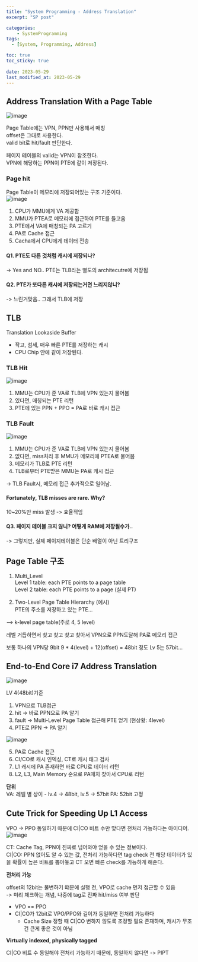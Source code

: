 ```yaml
---
title: "System Programming - Address Translation"
excerpt: "SP post"

categories:
    - SystemProgramming
tags:
  - [System, Programming, Address]

toc: true
toc_sticky: true
 
date: 2023-05-29
last_modified_at: 2023-05-29
---
```


## Address Translation With a Page Table
![image](https://github.com/ssoxong/ssoxong.github.io/assets/112956015/b20a5b4e-27b7-4c6a-8cc5-2d5c298b36bc)


Page Table에는 VPN, PPN만 사용해서 매칭  
offset은 그대로 사용한다.  
valid bit로 hit/fault 판단한다.   

페이지 테이블의 valid는 VPN이 참조한다.  
VPN에 해당하는 PPN이 PTE에 같이 저장된다.  


### Page hit
Page Table이 메모리에 저장되어있는 구조 기준이다.  
![image](https://github.com/ssoxong/ssoxong.github.io/assets/112956015/4bedf73a-372c-4d16-b811-0943e1618f50)  

1. CPU가 MMU에게 VA 제공함
2. MMU가 PTEA로 메모리에 접근하여 PTE를 들고옴
3. PTE에서 VA에 매칭되는 PA 고르기
4. PA로 Cache 접근
5. Cacha에서 CPU에게 데이터 전송


#### Q1. PTE도 다른 것처럼 캐시에 저장되나?
-> Yes and NO.. PTE는 TLB라는 별도의 architecutre에 저장됨


#### Q2. PTE가 또다른 캐시에 저장되는거면 느리지않니?
-> 느린거맞음.. 그래서 TLB에 저장


## TLB
Translation Lookaside Buffer
- 작고, 섬세, 매우 빠른 PTE를 저장하는 캐시
- CPU Chip 안에 같이 저장된다.


### TLB Hit
![image](https://github.com/ssoxong/ssoxong.github.io/assets/112956015/677e8d65-2ec8-463b-9153-8efdd460e9c3)

1. MMU는 CPU가 준 VA로 TLB에 VPN 있는지 물어봄
2. 있다면, 매칭되는 PTE 리턴
3. PTE에 있는 PPN + PPO = PA로 바로 캐시 접근


### TLB Fault
![image](https://github.com/ssoxong/ssoxong.github.io/assets/112956015/17d6653f-d862-4f58-81a7-16a9fdb24675)

1. MMU는 CPU가 준 VA로 TLB에 VPN 있는지 물어봄
2. 없다면, miss처리 후 MMU가 메모리에 PTEA로 물어봄
3. 메모리가 TLB로 PTE 리턴
4. TLB로부터 PTE받은 MMU는 PA로 캐시 접근

-> TLB Fault시, 메모리 접근 추가적으로 일어남.


#### Fortunately, TLB misses are rare. Why?
10~20%만 miss 발생 -> 효율적임


#### Q3. 페이지 테이블 크지 않니? 어떻게 RAM에 저장될수가..
-> 그렇지만, 실제 페이지테이블은 단순 배열이 아닌 트리구조


## Page Table 구조
1. Multi_Level  
    Level 1 table: each PTE points to a page table  
    Level 2 table: each PTE points to a page (실제 PT)  


2. Two-Level Page Table Hierarchy (예시)  
    PTE의 주소를 저장하고 있는 PTE...

--> k-level page table(주로 4, 5 level)  

레벨 거듭하면서 찾고 찾고 찾고 찾아서 VPN으로 PPN도달해 PA로 메모리 접근  


보통 하나의 VPN당 9bit
9 * 4(level) + 12(offset) = 48bit 정도
Lv 5는 57bit...


## End-to-End Core i7 Address Translation
![image](https://github.com/ssoxong/ssoxong.github.io/assets/112956015/395a1b20-cd6f-463b-b19f-1336b075df50)

LV 4(48bit)기준


1. VPN으로 TLB접근
2. hit -> 바로 PPN으로 PA 알기
3. fault -> Multi-Level Page Table 접근해 PTE 얻기 (현상황: 4level)
4. PTE로 PPN -> PA 알기

![image](https://github.com/ssoxong/ssoxong.github.io/assets/112956015/f6567f7f-042a-4820-bac0-96dc625d6db7)

5. PA로 Cache 접근
6. CI/CO로 캐시 인덱싱, CT로 캐시 태그 검사
7. L1 캐시에 PA 존재하면 바로 CPU로 데이터 리턴
8. L2, L3, Main Memory 순으로 PA매치 찾아서 CPU로 리턴


**단위**  
VA: 레벨 별 상이 - lv.4 -> 48bit, lv.5 -> 57bit
PA: 52bit 고정


## Cute Trick for Speeding Up L1 Access
VPO -> PPO 동일하기 때문에 CI|CO 비트 수만 맞다면 전처리 가능하다는 아이디어.   
![image](https://github.com/ssoxong/ssoxong.github.io/assets/112956015/bbc89700-f114-4385-8b34-e77a6ef4b71b)


CT: Cache Tag, PPN이 진짜로 넘어와야 얻을 수 있는 정보이다.  
CI|CO: PPN 없어도 알 수 있는 값, 전처리 가능하다면 tag check 전 해당 데이터가 있을 확률이 높은 비트를 뽑아놓고 CT 오면 빠른 check를 가능하게 해준다.   


**전처리 가능**    

offset의 12bit는 불변하기 떄문에 실행 전, VPO로 cache 먼저 접근할 수 있음  
-> 미리 체크하는 개념, 나중에 tag로 진짜 hit/miss 여부 판단

- VPO == PPO   
- CI|CO가 12bit로 VPO/PPO와 길이가 동일하면 전처리 가능하다
    - Cache Size 정할 때 CI|CO 변하지 않도록 조정할 필요 존재하며, 캐시가 무조건 큰게 좋은 것이 아님


**Virtually indexed, physically tagged**  

CI|CO 비트 수 동일해야 전처리 가능하기 때문에, 동일하지 않다면 -> PIPT